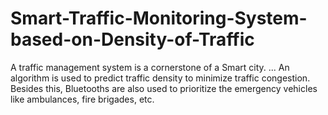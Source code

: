 # Smart-Traffic-Monitoring-System-based-on-Density-of-Traffic
 A traffic management system is a cornerstone of a Smart city. ... An algorithm is used to predict traffic density to minimize traffic congestion. Besides this, Bluetooths are also used to prioritize the emergency vehicles like ambulances, fire brigades, etc.
